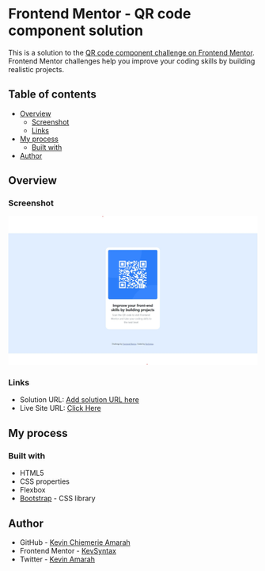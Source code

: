 # Frontend Mentor - QR code component solution

This is a solution to the [QR code component challenge on Frontend Mentor](https://www.frontendmentor.io/challenges/qr-code-component-iux_sIO_H). Frontend Mentor challenges help you improve your coding skills by building realistic projects. 

## Table of contents

- [Overview](#overview)
  - [Screenshot](#screenshot)
  - [Links](#links)
- [My process](#my-process)
  - [Built with](#built-with)
- [Author](#author)


## Overview

### Screenshot

![](./Screenshot-qr-code.jpg)


### Links

- Solution URL: [Add solution URL here](https://your-solution-url.com)
- Live Site URL: [Click Here](https://kevsyntax.github.io/qr-code-component/)

## My process

### Built with

- HTML5 
- CSS properties
- Flexbox
- [Bootstrap](https://getbootstrap.com/) - CSS library

## Author

- GitHub - [Kevin Chiemerie Amarah](https://github.com/KevSyntax)
- Frontend Mentor - [KevSyntax](https://www.frontendmentor.io/profile/KevSyntax)
- Twitter - [Kevin Amarah](https://www.twitter.com/Amarahkevin)

